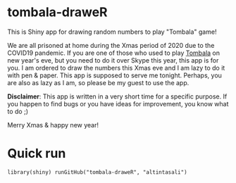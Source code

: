 # tombala-draweR
This is Shiny app for drawing random numbers to play "Tombala" game!

We are all prisoned at home during the Xmas period of 2020 due to the COVID19 pandemic. 
If you are one of those who used to play [Tombala](https://en.wikipedia.org/wiki/Tombola_(raffle)) on new year's eve, but you need to do it over Skype this year, this app is for you. 
I am ordered to draw the numbers this Xmas eve and I am lazy to do it with pen & paper. This app is supposed to serve me tonight. 
Perhaps, you are also as lazy as I am, so please be my guest to use the app. 

**Disclaimer**: This app is written in a very short time for a specific purpose. If you happen to find bugs or you have ideas for improvement, you know what to do ;)

Merry Xmas & happy new year!

# Quick run
`library(shiny)
runGitHub("tombala-draweR", "altintasali")
`
